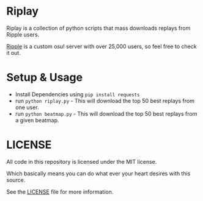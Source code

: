# Riplay
Riplay is a collection of python scripts that mass downloads replays from Ripple users.

[Ripple](https://ripple.moe/) is a custom osu! server with over 25,000 users, so feel free to check it out.

# Setup & Usage
* Install Dependencies using `pip install requests`
* run `python riplay.py` - This will download the top 50 best replays from one user.
* run `python beatmap.py` - This will download the top 50 best replays from a given beatmap.

# LICENSE

All code in this repository is licensed under the MIT license.

Which basically means you can do what ever your heart desires with this source.

See the [LICENSE](https://github.com/Swan/Goose/blob/master/LICENSE) file for more information.
